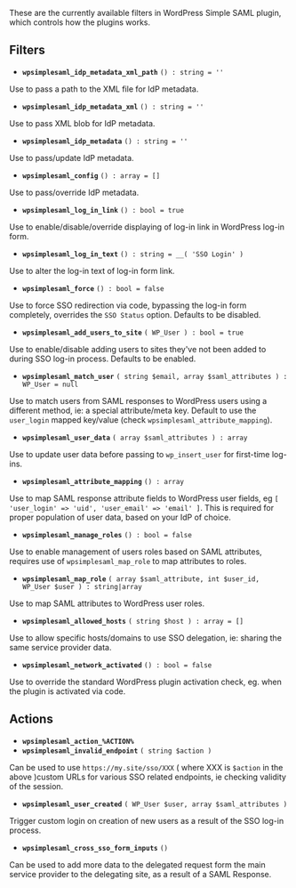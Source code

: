 These are the currently available filters in WordPress Simple SAML plugin, which controls how the plugins works.

## Filters

- **`wpsimplesaml_idp_metadata_xml_path`** `() : string = ''`

Use to pass a path to the XML file for IdP metadata.

- **`wpsimplesaml_idp_metadata_xml`** `() : string = ''`

Use to pass XML blob for IdP metadata.

- **`wpsimplesaml_idp_metadata`** `() : string = ''`

Use to pass/update IdP metadata.

- **`wpsimplesaml_config`** `() : array = []`

Use to pass/override IdP metadata.

- **`wpsimplesaml_log_in_link`** `() : bool = true`

Use to enable/disable/override displaying of log-in link in WordPress log-in form.

- **`wpsimplesaml_log_in_text`** `() : string = __( 'SSO Login' )`

Use to alter the log-in text of log-in form link.

- **`wpsimplesaml_force`** `() : bool = false`

Use to force SSO redirection via code, bypassing the log-in form completely, overrides the `SSO Status` option. Defaults to be disabled.

- **`wpsimplesaml_add_users_to_site`** `( WP_User ) : bool = true`

Use to enable/disable adding users to sites they've not been added to during SSO log-in process. Defaults to be enabled.

- **`wpsimplesaml_match_user`** `( string $email, array $saml_attributes ) : WP_User = null`

Use to match users from SAML responses to WordPress users using a different method, ie: a special attribute/meta key. Default to use the `user_login` mapped key/value (check `wpsimplesaml_attribute_mapping`).

- **`wpsimplesaml_user_data`** `( array $saml_attributes ) : array`

Use to update user data before passing to `wp_insert_user` for first-time log-ins.

- **`wpsimplesaml_attribute_mapping`** `() : array`

Use to map SAML response attribute fields to WordPress user fields, eg `[ 'user_login' => 'uid', 'user_email' => 'email' ]`. This is required for proper population of user data, based on your IdP of choice.

- **`wpsimplesaml_manage_roles`** `() : bool = false`

Use to enable management of users roles based on SAML attributes, requires use of `wpsimplesaml_map_role` to map attributes to roles.

- **`wpsimplesaml_map_role`** `( array $saml_attribute, int $user_id, WP_User $user ) : string|array`

Use to map SAML attributes to WordPress user roles.

- **`wpsimplesaml_allowed_hosts`** `( string $host ) : array = []`

Use to allow specific hosts/domains to use SSO delegation, ie: sharing the same service provider data.

- **`wpsimplesaml_network_activated`** `() : bool = false`

Use to override the standard WordPress plugin activation check, eg. when the plugin is activated via code.

## Actions

- **`wpsimplesaml_action_%ACTION%`**
- **`wpsimplesaml_invalid_endpoint`** `( string $action )`

Can be used to use `https://my.site/sso/XXX` ( where XXX is `$action` in the above )custom URLs for various SSO related endpoints, ie checking validity of the session.

- **`wpsimplesaml_user_created`** `( WP_User $user, array $saml_attributes )`

Trigger custom login on creation of new users as a result of the SSO log-in process.

- **`wpsimplesaml_cross_sso_form_inputs`** `()`

Can be used to add more data to the delegated request form the main service provider to the delegating site, as a result of a SAML Response.
